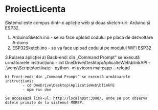 # ProiectLicenta

Sistemul este compus dintr-o aplicție web și doua sketch-uri: Arduino și ESP32.

1. ArduinoSketch.ino - se va face upload codului pe placa de dezvoltare Arduino
2. ESP32Sketch.ino - se va face upload codului pe modulul WiFi ESP32

3.Rularea aplicției
	a) Back-end: din „Command Prompt” se execută următoarele instrucțiuni:
			- cd OneDrive\Desktop\AplicatieWeb\blinkAPI
			- .\venv\Scripts\activate
			- python -m uvicorn main:app --reload 

	b) Front-end: din „Command Prompt” se execută următoarele instrucțiuni:
			- cd OneDrive\Desktop\AplicatieWeb\blinkFE
			- npm run dev

	Se accesează link-ul: http://localhost:3000/, unde se pot observa datele primite de la sistemul MOREP. 	
